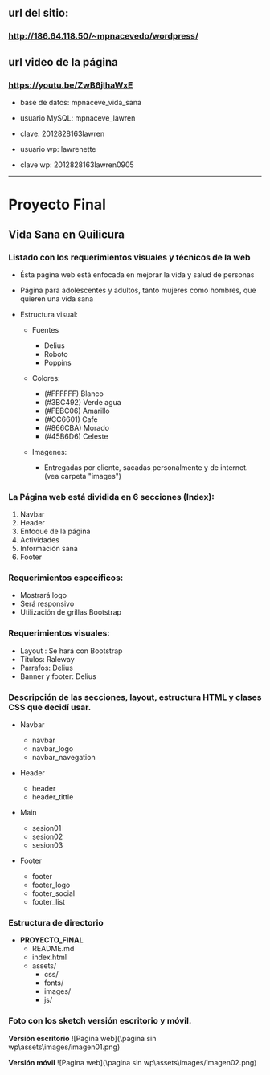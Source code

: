 ## url del sitio:
### http://186.64.118.50/~mpnacevedo/wordpress/
## url video de la página
### https://youtu.be/ZwB6jlhaWxE

- base de datos: mpnaceve_vida_sana
- usuario MySQL: mpnaceve_lawren
- clave: 2012828163lawren

- usuario wp: lawrenette
- clave wp: 2012828163lawren0905
------------------------

# Proyecto Final
## Vida Sana en Quilicura

### Listado con los requerimientos visuales y técnicos de la web
- Ésta página web está enfocada en mejorar la vida y salud de personas
- Página para adolescentes y adultos, tanto mujeres como hombres, que quieren una vida sana

- Estructura visual:
	- Fuentes
		- Delius
		- Roboto
		- Poppins

	- Colores:
		- (#FFFFFF) Blanco
		- (#3BC492) Verde agua
		- (#FEBC06) Amarillo
		- (#CC6601) Cafe
		- (#866CBA) Morado
		- (#45B6D6) Celeste

	- Imagenes:
		- Entregadas por cliente, sacadas personalmente y de internet. (vea carpeta "images")


### La Página web está dividida en 6 secciones (Index):

1. Navbar
2. Header
3. Enfoque de la página
4. Actividades
5. Información sana
6. Footer

### Requerimientos específicos:

- Mostrará logo
- Será responsivo
- Utilización de grillas Bootstrap

### Requerimientos visuales:

- Layout : Se hará con Bootstrap
- Titulos: Raleway
- Parrafos: Delius
- Banner y footer: Delius

### Descripción de las secciones, layout, estructura HTML y clases CSS que decidí usar.

- Navbar
	- navbar
	- navbar_logo
	- navbar_navegation

- Header
	- header
	- header_tittle

- Main
	- sesion01
	- sesion02
	- sesion03

- Footer
	- footer
	- footer_logo
	- footer_social
	- footer_list

### Estructura de directorio

- **PROYECTO_FINAL**
	- README.md
	- index.html
	- assets/
		- css/
		- fonts/
		- images/
		- js/
                 
### Foto con los sketch versión escritorio y móvil.

**Versión escritorio**
![Pagina web](\pagina sin wp\assets\images/imagen01.png)

**Versión móvil**
![Pagina web](\pagina sin wp\assets\images/imagen02.png)
